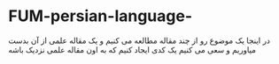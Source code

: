 # FUM-persian-language-


در اینجا یک موضوع رو از چند مقاله مطالعه می کنیم و یک مقاله علمی از آن بدست میاوریم و سعی می کنیم یک کدی ایجاد کنیم که به اون مقاله علمی نزدیک باشه
